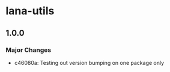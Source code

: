 # lana-utils

## 1.0.0

### Major Changes

- c46080a: Testing out version bumping on one package only
